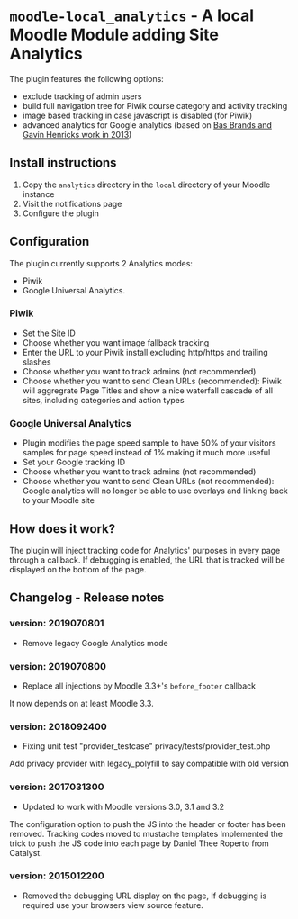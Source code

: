 # `moodle-local_analytics` - A local Moodle Module adding Site Analytics

The plugin features the following options:
- exclude tracking of admin users
- build full navigation tree for Piwik course category and activity tracking
- image based tracking in case javascript is disabled (for Piwik)
- advanced analytics for Google analytics (based on [Bas Brands and Gavin Henricks work in 2013](http://www.somerandomthoughts.com/blog/2012/04/18/ireland-uk-moodlemoot-analytics-to-the-front/))

## Install instructions
1. Copy the `analytics` directory in the `local` directory of your Moodle instance
2. Visit the notifications page
3. Configure the plugin

## Configuration
The plugin currently supports 2 Analytics modes:
* Piwik
* Google Universal Analytics.

### Piwik
- Set the Site ID
- Choose whether you want image fallback tracking
- Enter the URL to your Piwik install excluding http/https and trailing slashes
- Choose whether you want to track admins (not recommended)
- Choose whether you want to send Clean URLs (recommended):
	Piwik will aggregrate Page Titles and show a nice waterfall cascade of all sites, including categories and action types

### Google Universal Analytics
- Plugin modifies the page speed sample to have 50% of your visitors samples for page speed instead of 1% making it much more useful
- Set your Google tracking ID
- Choose whether you want to track admins (not recommended)
- Choose whether you want to send Clean URLs (not recommended):
	Google analytics will no longer be able to use overlays and linking back to your Moodle site

## How does it work?

The plugin will inject tracking code for Analytics' purposes in every page through a callback.
If debugging is enabled, the URL that is tracked will be displayed on the bottom of the page.

## Changelog - Release notes

### version: 2019070801

- Remove legacy Google Analytics mode

### version: 2019070800

- Replace all injections by Moodle 3.3+'s `before_footer` callback

It now depends on at least Moodle 3.3.

### version: 2018092400

- Fixing unit test "provider_testcase" privacy/tests/provider_test.php

Add privacy provider with legacy_polyfill to say compatible with old version

### version: 2017031300

- Updated to work with Moodle versions 3.0, 3.1 and 3.2

The configuration option to push the JS into the header or footer has been removed.
Tracking codes moved to mustache templates
Implemented the trick to push the JS code into each page by Daniel Thee Roperto from Catalyst.

### version: 2015012200

- Removed the debugging URL display on the page, If debugging is required use your browsers view source feature.
